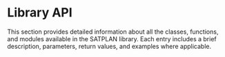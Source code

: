 # Library API

This section provides detailed information about all the classes, functions, and modules available in the SATPLAN library. Each entry includes a brief description, parameters, return values, and examples where applicable.